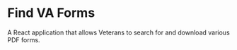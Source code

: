 # Find VA Forms
A React application that allows Veterans to search for and download various PDF forms.
